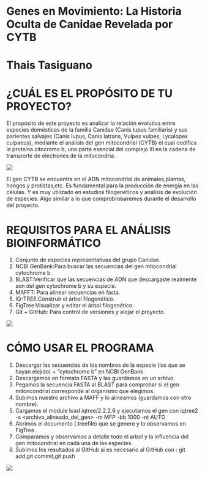 # Genes en Movimiento: La Historia Oculta de Canidae Revelada por CYTB

# Thais Tasiguano

# ¿CUÁL ES EL PROPÓSITO DE TU PROYECTO? 

El propósito de este proyecto es analizar la relación evolutiva entre especies domésticas de la familia Canidae (Canis lupus familiaris)
y sus parientes salvajes (Canis lupus, Canis latrans, Vulpes vulpes, Lycalopex culpaeus), 
mediante el análisis del gen mitocondrial (CYTB) el cual codifica la proteína citocromo b,
una parte esencial del complejo III en la cadena de transporte de electrones de la mitocondria. 

 ![ ](https://upload.wikimedia.org/wikipedia/commons/thumb/7/78/1l0l_opm.png/250px-1l0l_opm.png)

El gen CYTB se encuentra en el ADN mitocondrial de animales,plantas, hongos y protistas,etc.
Es fundamental para la producción de energía en las células.
Y es muy utilizado en estudios filogenéticos y análisis de evolución de especies.
Algo similar a lo que comprobrobaremos durante el desarrollo del proyecto.

# REQUISITOS PARA EL ANÁLISIS BIOINFORMÁTICO 

1. Conjunto de especies representativas del grupo Canidae.
2. NCBI GenBank:Para buscar las secuencias del gen mitocondrial cytochrome b.
3. BLAST:Verificar que las secuencias de ADN que descargaste realmente son del gen cytochrome b y su especie.
4. MAFFT: Para alinear secuencias en fasta.
5. IQ-TREE:Construir el árbol filogenético.
6. FigTree:Visualizar y editar el árbol filogenético. 
7. Git + GitHub: Para control de versiones y alojar el proyecto. 

![ ](https://www.muyinteresante.com/wp-content/uploads/sites/5/2024/05/25/6651af599f2a8.jpeg)

# CÓMO USAR EL PROGRAMA
1. Descargar las secuencias de los nombres de la especie (las que se hayan elejido) + “cytochrome b” en NCBI GenBank.
2. Descargamos en formato FASTA y  las guardamos en un arhivo.
3. Pegamos la  secuencia FASTA al BLAST para comprobar si el gen mitoncondrial corresponde al organismo que elegimos. 
4. Subimos nuestro archivo a MAFF y lo alineamos (guardamos con otro nombre).
5. Cargamos el module load iqtree/2.2.2.6 y ejecutamos el gen con iqtree2 -s <archivo_alineado_del_gen> -m MFP -bb 1000 -nt AUTO
6. Abrimos el documento (.treefile) que se genere y lo observamos en FigTree.
7. Comparamos y observamos a detalle todo el arbol y la influencia del gen mitocondrial en cada una de las especies.
8. Subimos los resultados al GitHub si es necesario al GitHub con : git add,git commit,git push
 
 ![ ](https://upload.wikimedia.org/wikipedia/commons/thumb/4/4e/Canide.jpg/640px-Canide.jpg)
